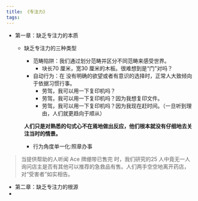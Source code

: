 ```yaml
---
title: 《专注力》
tags:
---
```





+ 第一章：缺乏专注力的本质
  - 缺乏专注力的三种类型
    - 范畴陷阱：我们通过划分范畴并区分不同范畴来感受世界。
      - 块长70 厘⽶，宽30 厘⽶的⽊板。很难想到是“门”对吗？
    - 自动行为：在 没有明确的欲望或者有意识的选择时，正常⼈⼤致倾向于依据习惯⾏事。
      - 劳驾，我可以⽤⼀下复印机吗？
      - 劳驾，我可以⽤⼀下复印机吗？因为我想复印⽂件。 
      - 劳驾，我可以⽤⼀下复印机吗？因为我现在赶时间。（一旦听到理由，⼈们就更趋向于顺从）
        
    **⼈们只是对熟悉的句式⼼不在焉地做出反应，他们根本就没有仔细地去关注当时的情景。**
    - 行为角度单一化:照章办事
>当提供帮助的⼈听闻 Ace 牌绷带已售完 时，我们研究的25 ⼈中竟⽆⼀⼈询问店主是否有其他可以推荐的急救品有售。⼈们两⼿空空地离开药店，对“受害者”如实相告。





+ 第二章：缺乏专注力的根源
+ 